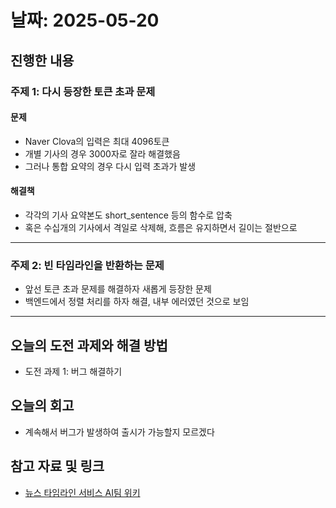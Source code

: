 # 날짜: 2025-05-20

## 진행한 내용
### 주제 1: 다시 등장한 토큰 초과 문제
#### 문제
- Naver Clova의 입력은 최대 4096토큰
- 개별 기사의 경우 3000자로 잘라 해결했음
- 그러나 통합 요약의 경우 다시 입력 초과가 발생

#### 해결책
- 각각의 기사 요약본도 short_sentence 등의 함수로 압축
- 혹은 수십개의 기사에서 격일로 삭제해, 흐름은 유지하면서 길이는 절반으로

---

### 주제 2: 빈 타임라인을 반환하는 문제
- 앞선 토큰 초과 문제를 해결하자 새롭게 등장한 문제
- 백엔드에서 정렬 처리를 하자 해결, 내부 에러였던 것으로 보임

---

## 오늘의 도전 과제와 해결 방법
- 도전 과제 1: 버그 해결하기

## 오늘의 회고
- 계속해서 버그가 발생하여 출시가 가능할지 모르겠다
  
## 참고 자료 및 링크
- [뉴스 타임라인 서비스 AI팀 위키](https://github.com/100-hours-a-week/18-team-timeline-wiki/wiki/AI-Wiki)
